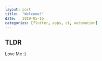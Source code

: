 ```yaml
---
layout: post
title:  "Welcome!"
date:   2019-05-16
categories: [flutter, apps, ci, automation]
---
```


## TLDR

Love Me :) 
